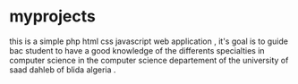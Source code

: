 # myprojects
this is a simple php html css javascript web application , it's goal is to guide bac student to have a good knowledge of the differents specialties in computer science in the computer science departement of the university of saad dahleb of blida algeria .
